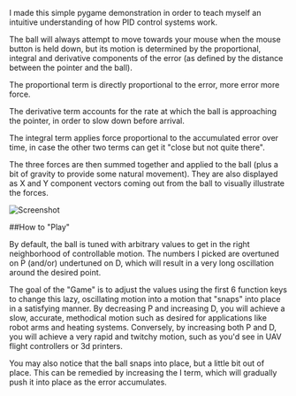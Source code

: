 I made this simple pygame demonstration in order to teach myself an intuitive understanding of how PID control systems work. 

The ball will always attempt to move towards your mouse when the mouse button is held down, but its motion is determined by the proportional, integral and derivative components of the error (as defined by the distance between the pointer and the ball).

The proportional term is directly proportional to the error, more error more force. 

The derivative term accounts for the rate at which the ball is approaching the pointer, in order to slow down before arrival. 

The integral term applies force proportional to the accumulated error over time, in case the other two terms can get it "close but not quite there". 

The three forces are then summed together and applied to the ball (plus a bit of gravity to provide some natural movement). They are also displayed as X and Y component vectors coming out from the ball to visually illustrate the forces.

![Screenshot](https://i.imgur.com/4OuDTnK.png)

##How to "Play"

By default, the ball is tuned with arbitrary values to get in the right neighborhood of controllable motion. The numbers I picked are overtuned on P (and/or) undertuned on D, which will result in a very long oscillation around the desired point. 

The goal of the "Game" is to adjust the values using the first 6 function keys to change this lazy, oscillating motion into a motion that "snaps" into place in a satisfying manner. By decreasing P and increasing D, you will achieve a slow, accurate, methodical motion such as desired for applications like robot arms and heating systems. Conversely, by increasing both P and D, you will achieve a very rapid and twitchy motion, such as you'd see in UAV flight controllers or 3d printers. 

You may also notice that the ball snaps into place, but a little bit out of place. This can be remedied by increasing the I term, which will gradually push it into place as the error accumulates.  
